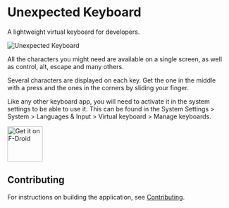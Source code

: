# Unexpected Keyboard

A lightweight virtual keyboard for developers.

![Unexpected Keyboard](play_store/capture1.png)

All the characters you might need are available on a single screen, as well as control, alt, escape and many others.

Several characters are displayed on each key. Get the one in the middle with a press and the ones in the corners by sliding your finger.

Like any other keyboard app, you will need to activate it in the system settings to be able to use it.
This can be found in the System Settings > System > Languages & Input > Virtual keyboard > Manage keyboards.

[<img src="https://fdroid.gitlab.io/artwork/badge/get-it-on.png"
     alt="Get it on F-Droid"
     height="80">](https://f-droid.org/packages/juloo.keyboard2/)

## Contributing

For instructions on building the application, see
[Contributing](Contributing.md).
